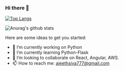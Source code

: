 ### Hi there 👋

[![Top Langs](https://github-readme-stats.vercel.app/api/top-langs/?username=ajeeth-b&langs_count=8&hide=html,tex)](https://github.com/anuraghazra/github-readme-stats)

![Anurag's github stats](https://github-readme-stats.vercel.app/api?username=ajeeth-b&count_private=true&show_icons=true&theme=dracula&count_private=true)

Here are some ideas to get you started:

- 🔭 I’m currently working on Python
- 🌱 I’m currently learning Python-Flask
- 👯 I’m looking to collaborate on React, Angular, AWS.
- 📫 How to reach me: ajeethsiva777@gmail.com

<!--
**ajeeth-b/ajeeth-b** is a ✨ _special_ ✨ repository because its `README.md` (this file) appears on your GitHub profile.

Here are some ideas to get you started:

- 🔭 I’m currently working on ...
- 🌱 I’m currently learning ...
- 👯 I’m looking to collaborate on ...
- 🤔 I’m looking for help with ...
- 💬 Ask me about ...
- 📫 How to reach me: ...
- 😄 Pronouns: ...
- ⚡ Fun fact: ...
-->
